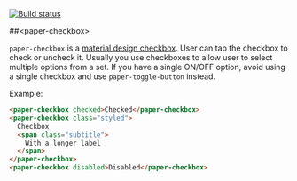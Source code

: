 [![Build status](https://travis-ci.org/PolymerElements/paper-checkbox.svg?branch=master)](https://travis-ci.org/PolymerElements/paper-checkbox)

##&lt;paper-checkbox&gt;

`paper-checkbox` is a [material design checkbox](https://www.google.com/design/spec/components/selection-controls.html#selection-controls-checkbox). 
User can tap the checkbox to check or uncheck it. Usually you use checkboxes
to allow user to select multiple options from a set. If you have a single
ON/OFF option, avoid using a single checkbox and use `paper-toggle-button`
instead.

Example:
<!---
```
<custom-element-demo>
  <template>
    <script src="../webcomponentsjs/webcomponents-lite.js"></script>
    <link rel="import" href="paper-checkbox.html">
    <style is="custom-style">
      paper-checkbox {
        font-family: 'Roboto', sans-serif;
        margin: 24px;
      }
        
      paper-checkbox:first-child {
        --primary-color: #ff5722;
      }
      
      paper-checkbox.styled {
        align-self: center;
        border: 1px solid var(--paper-green-200);
        padding: 8px 16px;
        --paper-checkbox-checked-color: var(--paper-green-500);
        --paper-checkbox-checked-ink-color: var(--paper-green-500);
        --paper-checkbox-unchecked-color: var(--paper-green-900);
        --paper-checkbox-unchecked-ink-color: var(--paper-green-900);
        --paper-checkbox-label-color: var(--paper-green-500);
        --paper-checkbox-label-spacing: 0;
        --paper-checkbox-margin: 8px 16px 8px 0;
        --paper-checkbox-vertical-align: top;
      }

      paper-checkbox .subtitle {
        display: block;
        font-size: 0.8em;
        margin-top: 2px;
        max-width: 150px;
      }
    </style>
    <next-code-block></next-code-block>
  </template>
</custom-element-demo>
```
-->
```html
<paper-checkbox checked>Checked</paper-checkbox>
<paper-checkbox class="styled">
  Checkbox
  <span class="subtitle">
    With a longer label
  </span>
</paper-checkbox>
<paper-checkbox disabled>Disabled</paper-checkbox>
```
